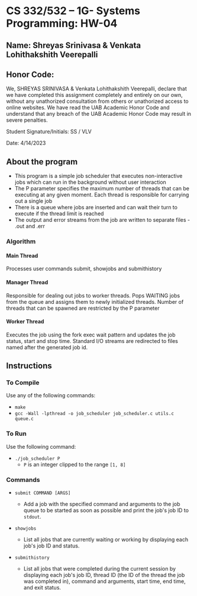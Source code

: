# CS 332/532 – 1G- Systems Programming: HW-04

## Name: Shreyas Srinivasa & Venkata Lohithakshith Veerepalli

## Honor Code:

We, SHREYAS SRINIVASA & Venkata Lohithakshith Veerepalli, declare that we have completed this assignment completely and entirely on our own, without any unathorized consultation from others or unathorized access to online websites. We have read the UAB Academic Honor Code and understand that any breach of the UAB Academic Honor Code may result in severe penalties.

Student Signature/Initials: SS / VLV

Date: 4/14/2023

## About the program

- This program is a simple job scheduler that executes non-interactive jobs which can run in the background without user interaction
- The P parameter specifies the maximum number of threads that can be executing at any given moment. Each thread is responsible for carrying out a single job
- There is a queue where jobs are inserted and can wait their turn to execute if the thread limit is reached
- The output and error streams from the job are written to separate files - <jobid>.out and <jobid>.err

### Algorithm

#### Main Thread

Processes user commands submit, showjobs and submithistory

#### Manager Thread

Responsible for dealing out jobs to worker threads. Pops WAITING jobs from the queue and assigns them to newly initialized threads. Number of threads that can be spawned are restricted by the P parameter

#### Worker Thread

Executes the job using the fork exec wait pattern and updates the job status, start and stop time. Standard I/O streams are redirected to files named after the generated job id.

## Instructions

### To Compile

Use any of the following commands:

- `make`
- `gcc -Wall -lpthread -o job_scheduler job_scheduler.c utils.c queue.c`

### To Run

Use the following command:

- `./job_scheduler P`
  - `P` is an integer clipped to the range `[1, 8]`

### Commands

- `submit COMMAND [ARGS]`
  - Add a job with the specified command and arguments to the job queue to be started as soon as possible and print the job's job ID to `stdout`.

- `showjobs`
  - List all jobs that are currently waiting or working by displaying each job's job ID and status.

- `submithistory`
  - List all jobs that were completed during the current session by displaying each job's job ID, thread ID (the ID of the thread the job was completed in), command and arguments, start time, end time, and exit status.
